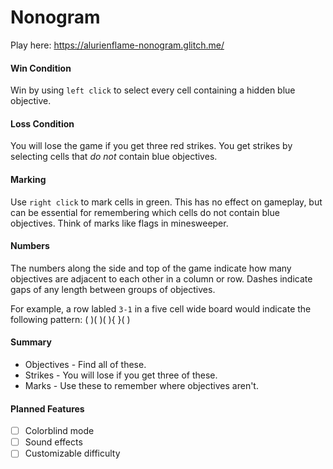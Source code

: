 # Nonogram

Play here:
https://alurienflame-nonogram.glitch.me/

#### Win Condition

Win by using `left click` to select every cell containing a hidden blue objective.

#### Loss Condition

You will lose the game if you get three red strikes. You get strikes by selecting cells that _do not_ contain blue objectives.

#### Marking

Use `right click` to mark cells in green. This has no effect on gameplay, but can be essential for remembering which cells do not contain blue objectives. Think of marks like flags in minesweeper.

#### Numbers

The numbers along the side and top of the game indicate how many objectives are adjacent to each other in a column or row. Dashes indicate gaps of any length between groups of objectives.

For example, a row labled `3-1` in a five cell wide board would indicate the following pattern:
( )( )( ){ }( )

#### Summary
* Objectives - Find all of these.
* Strikes - You will lose if you get three of these.
* Marks - Use these to remember where objectives aren't.

#### Planned Features

- [ ] Colorblind mode
- [ ] Sound effects
- [ ] Customizable difficulty